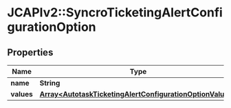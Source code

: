 # JCAPIv2::SyncroTicketingAlertConfigurationOption

## Properties
Name | Type | Description | Notes
------------ | ------------- | ------------- | -------------
**name** | **String** |  | [optional] 
**values** | [**Array&lt;AutotaskTicketingAlertConfigurationOptionValues&gt;**](AutotaskTicketingAlertConfigurationOptionValues.md) |  | [optional] 

